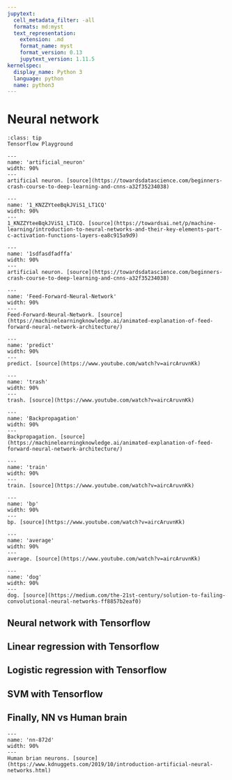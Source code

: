 ```yaml
---
jupytext:
  cell_metadata_filter: -all
  formats: md:myst
  text_representation:
    extension: .md
    format_name: myst
    format_version: 0.13
    jupytext_version: 1.11.5
kernelspec:
  display_name: Python 3
  language: python
  name: python3
---
```


# Neural network


```{admonition} Tip
:class: tip
Tensorflow Playground
```

```{figure} ../../images/nn/artificial_neuron.png
---
name: 'artificial_neuron'
width: 90%
---
artificial neuron. [source](https://towardsdatascience.com/beginners-crash-course-to-deep-learning-and-cnns-a32f35234038)
```


```{figure} ../../images/nn/1_KNZZYteeBqkJViS1_LT1CQ.gif
---
name: '1_KNZZYteeBqkJViS1_LT1CQ'
width: 90%
---
1_KNZZYteeBqkJViS1_LT1CQ. [source](https://towardsai.net/p/machine-learning/introduction-to-neural-networks-and-their-key-elements-part-c-activation-functions-layers-ea8c915a9d9)
```

```{figure} ../../images/nn/1sdfasdfadffa.gif
---
name: '1sdfasdfadffa'
width: 90%
---
artificial neuron. [source](https://towardsdatascience.com/beginners-crash-course-to-deep-learning-and-cnns-a32f35234038)
```


```{figure} ../../images/nn/Feed-Forward-Neural-Network.gif
---
name: 'Feed-Forward-Neural-Network'
width: 90%
---
Feed-Forward-Neural-Network. [source](https://machinelearningknowledge.ai/animated-explanation-of-feed-forward-neural-network-architecture/)
```

```{figure} ../../images/nn/predict.gif
---
name: 'predict'
width: 90%
---
predict. [source](https://www.youtube.com/watch?v=aircAruvnKk)
```

```{figure} ../../images/nn/trash.gif
---
name: 'trash'
width: 90%
---
trash. [source](https://www.youtube.com/watch?v=aircAruvnKk)
```


```{figure} ../../images/nn/Backpropagation.gif
---
name: 'Backpropagation'
width: 90%
---
Backpropagation. [source](https://machinelearningknowledge.ai/animated-explanation-of-feed-forward-neural-network-architecture/)
```

```{figure} ../../images/nn/train.gif
---
name: 'train'
width: 90%
---
train. [source](https://www.youtube.com/watch?v=aircAruvnKk)
```

```{figure} ../../images/nn/bp.gif
---
name: 'bp'
width: 90%
---
bp. [source](https://www.youtube.com/watch?v=aircAruvnKk)
```

```{figure} ../../images/nn/average.gif
---
name: 'average'
width: 90%
---
average. [source](https://www.youtube.com/watch?v=aircAruvnKk)
```

```{figure} ../../images/nn/dog.gif
---
name: 'dog'
width: 90%
---
dog. [source](https://medium.com/the-21st-century/solution-to-failing-convolutional-neural-networks-ff8857b2eaf0)
```


## Neural network with Tensorflow

## Linear regression with Tensorflow

## Logistic regression with Tensorflow

## SVM with Tensorflow


## Finally, NN vs Human brain

```{figure} ../../images/nn/nn-872d.gif
---
name: 'nn-872d'
width: 90%
---
Human brian neurons. [source](https://www.kdnuggets.com/2019/10/introduction-artificial-neural-networks.html)
```


<div hidden>
  https://insideaiml.com/blog/Hinge-Loss-and-Square-Hinge-loss-1068
  https://stackoverflow.com/questions/54414392/convert-sklearn-svm-svc-classifier-to-keras-implementation
  https://keras.io/examples/keras_recipes/quasi_svm/

Book:
http://neuralnetworksanddeeplearning.com/chap3.html


</div>

<div hidden>
  As the first iteration, I d focus mainly on Figures, Gifs and Code.

TODO: add Activation Figures (even better, plotted with python code)
</div>

